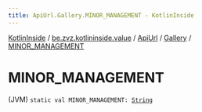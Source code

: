 ```yaml
---
title: ApiUrl.Gallery.MINOR_MANAGEMENT - KotlinInside
---
```


[KotlinInside](../../../index.html) / [be.zvz.kotlininside.value](../../index.html) / [ApiUrl](../index.html) / [Gallery](index.html) / [MINOR_MANAGEMENT](./-m-i-n-o-r_-m-a-n-a-g-e-m-e-n-t.html)

# MINOR_MANAGEMENT

(JVM) `static val MINOR_MANAGEMENT: `[`String`](https://kotlinlang.org/api/latest/jvm/stdlib/kotlin/-string/index.html)